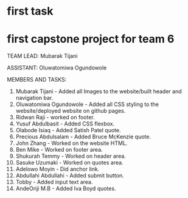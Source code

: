 # first task
# first capstone project for team 6
TEAM LEAD: Mubarak Tijani 

ASSISTANT: Oluwatomiwa Ogundowole

MEMBERS AND TASKS:
1. Mubarak Tijani - Added all Images to the website/built header and navigation bar.
2. Oluwatomiwa Ogundowole - Added all CSS styling to the website/deployed website on github pages.
3. Ridwan Raji - worked on footer.
4. Yusuf Abdulbasit - Added CSS flexbox.
5. Olabode Isiaq - Added Satish Patel quote.
6. Precious Abdulsalam - Added Bruce McKenzie quote.
7. John Zhang - Worked on the website HTML.
8. Ben Mike - Worked on footer area.
9. Shukurah Temmy - Worked on header area.
10. Sasuke Uzumaki - Worked on quotes area.
11. Adelowo Moyin - Did anchor link.
12. Abdullahi Abdullahi - Added submit button.
13. Tobby - Added input text area.
14. AndeOriji M.B - Added Iva Boyd quotes.
